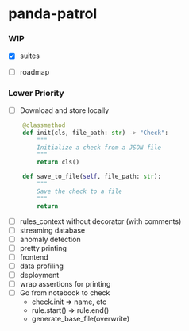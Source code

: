 # panda-patrol

### WIP
- [x] suites
    


- [ ] roadmap
### Lower Priority
- [ ] Download and store locally
```python
    @classmethod
    def init(cls, file_path: str) -> "Check":
        """
        Initialize a check from a JSON file
        """
        return cls()

    def save_to_file(self, file_path: str):
        """
        Save the check to a file
        """
        return
```
- [ ] rules_context without decorator (with comments)
- [ ] streaming database
- [ ] anomaly detection
- [ ] pretty printing
- [ ] frontend
- [ ] data profiling
- [ ] deployment
- [ ] wrap assertions for printing
- [ ] Go from notebook to check
    - check.init => name, etc
    - rule.start() => rule.end()
    - generate_base_file(overwrite)
